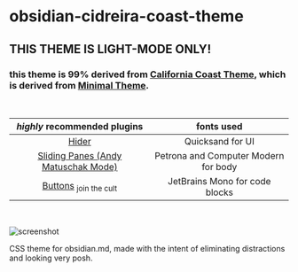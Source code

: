 # obsidian-cidreira-coast-theme

## THIS THEME IS LIGHT-MODE ONLY!

### this theme is 99% derived from [California Coast Theme](https://github.com/mgmeyers/obsidian-california-coast-theme), which is derived from [Minimal Theme](https://github.com/kepano/obsidian-minimal).

<br>

***highly*** recommended plugins| fonts used |
:--------------------------------:|:--------:|
[Hider](https://github.com/kepano/obsidian-hider)| Quicksand for UI |
[Sliding Panes (Andy Matuschak Mode)](https://github.com/deathau/sliding-panes-obsidian)| Petrona and Computer Modern for body |
[Buttons](https://github.com/shabegom/buttons) <sub>join the cult</sub>| JetBrains Mono for code blocks |

<br>

![screenshot](https://user-images.githubusercontent.com/67032657/115099691-e88edc80-9f0d-11eb-8e20-ba428af2aaa1.jpg)

CSS theme for obsidian.md, made with the intent of eliminating distractions and looking very posh.
